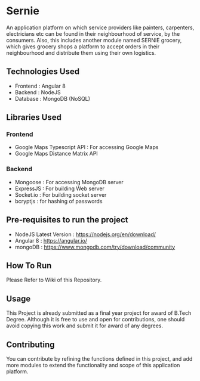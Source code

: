 # Sernie

An application platform on which service providers like painters, carpenters, electricians etc can be found in their neighbourhood of service, by the consumers. Also, this includes another module named SERNIE grocery, which gives grocery shops a platform to accept orders in their neighbourhood and distribute them using their own logistics. 

## Technologies Used

- Frontend : Angular 8
- Backend : NodeJS
- Database : MongoDB (NoSQL)

## Libraries Used

### Frontend
- Google Maps Typescript API : For accessing Google Maps
- Google Maps Distance Matrix API

### Backend
- Mongoose : For accessing MongoDB server
- ExpressJS : For building Web server
- Socket.io : For building socket server
- bcryptjs : for hashing of passwords

## Pre-requisites to run the project
- NodeJS Latest Version : https://nodejs.org/en/download/
- Angular 8 : https://angular.io/
- mongoDB : https://www.mongodb.com/try/download/community

## How To Run
Please Refer to Wiki of this Repository. 

## Usage

This Project is already submitted as a final year project for award of B.Tech Degree. Although it is free to use and open for contributions, one should avoid copying this work and submit it for award of any degrees.

## Contributing

You can contribute by refining the functions defined in this project, and add more modules to extend the functionality and scope of this application platform. 
